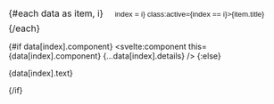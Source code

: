 <script>
export let data;

let index = 0;

</script>

<div class="buttons">
{#each data as item, i}
<button on:click={() => index = i} class:active={index == i}>{item.title}</button>
{/each}
</div>

{#if data[index].component} <svelte:component this={data[index].component}
{...data[index].details} /> {:else}

{data[index].text}

{/if}

<style>
.buttons {
    font-size: 16px;
    display: inline-block;

    border: 2px solid var(--closest);
    border-radius: 6px;
    overflow: hidden;
    background-color: var(--closest)
}

button {
    color: var(--text);
    border: none;
    padding: 8px 16px;
    background-color: transparent;
    cursor: pointer;
}

.active {
    background-color: var(--bg);
    color: var(--text);
    border-radius: 4px;
}
</style>

